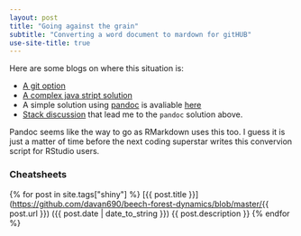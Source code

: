 ```yaml
---
layout: post
title: "Going against the grain"
subtitle: "Converting a word document to mardown for gitHUB"
use-site-title: true
---
```


Here are some blogs on where this situation is:

- [A git option](https://github.com/davan690/docx2md)
- [A complex java stript solution](https://www.freecodecamp.org/news/how-to-generate-a-github-markdown-file-from-microsoft-word-using-typescript-a8976ea958c3/)
- A simple solution using [pandoc](https://pandoc.org/) is avaliable [here](https://ronn-bundgaard.dk/blog/convert-docx-to-markdown-with-pandoc/)
- [Stack discussion](https://stackoverflow.com/questions/16383237/how-can-doc-docx-files-be-converted-to-markdown-or-structured-text) that lead me to the `pandoc` solution above.

Pandoc seems like the way to go as RMarkdown uses this too. I guess it is just a matter of time before the next coding superstar writes this convervion script for RStudio users.

### Cheatsheets

{% for post in site.tags["shiny"] %} [{{ post.title }}](https://github.com/davan690/beech-forest-dynamics/blob/master/{{ post.url }}) ({{ post.date | date_to_string }})
{{ post.description }} {% endfor %}